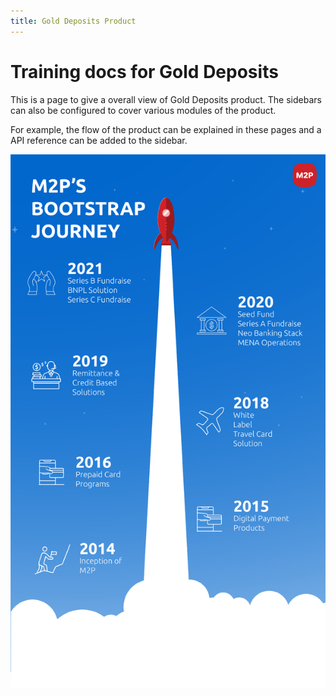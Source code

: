 ```yaml
---
title: Gold Deposits Product
---
```


# Training docs for Gold Deposits 

This is a page to give a overall view of Gold Deposits product. The sidebars can also be configured to cover various modules of the product.

For example, the flow of the product can be explained in these pages and a API reference can be added to the sidebar.


![markdown file changed](./images/bootstrap.png)

